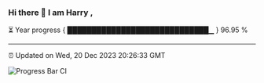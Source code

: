 ### Hi there 👋 I am Harry , 

⏳ Year progress { █████████████████████████████▁ } 96.95 %

---

⏰ Updated on Wed, 20 Dec 2023 20:26:33 GMT

![Progress Bar CI](https://github.com/duykhang68/duykhang68/workflows/Progress%20Bar%20CI/badge.svg)
